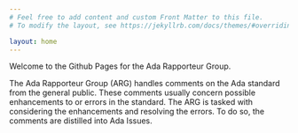 ```yaml
---
# Feel free to add content and custom Front Matter to this file.
# To modify the layout, see https://jekyllrb.com/docs/themes/#overriding-theme-defaults

layout: home
---
```


Welcome to the Github Pages for the Ada Rapporteur Group.

The Ada Rapporteur Group (ARG) handles comments on the Ada standard from the
general public. These comments usually concern possible enhancements to or
errors in the standard. The ARG is tasked with considering the enhancements and
resolving the errors. To do so, the comments are distilled into Ada Issues.
